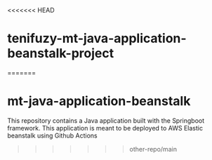 <<<<<<< HEAD
# tenifuzy-mt-java-application-beanstalk-project
=======
# mt-java-application-beanstalk
This repository contains a Java application built with the Springboot framework. This application is meant to be deployed to AWS Elastic beanstalk using Github Actions
>>>>>>> other-repo/main

